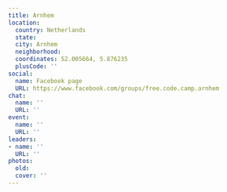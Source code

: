 ```yaml
---
title: Arnhem
location:
  country: Netherlands
  state: 
  city: Arnhem
  neighborhood: 
  coordinates: 52.005664, 5.876235
  plusCode: ''
social:
  name: Facebook page
  URL: https://www.facebook.com/groups/free.code.camp.arnhem
chat:
  name: ''
  URL: ''
event:
  name: ''
  URL: ''
leaders:
- name: ''
  URL: ''
photos:
  old: 
  cover: ''
---
```

